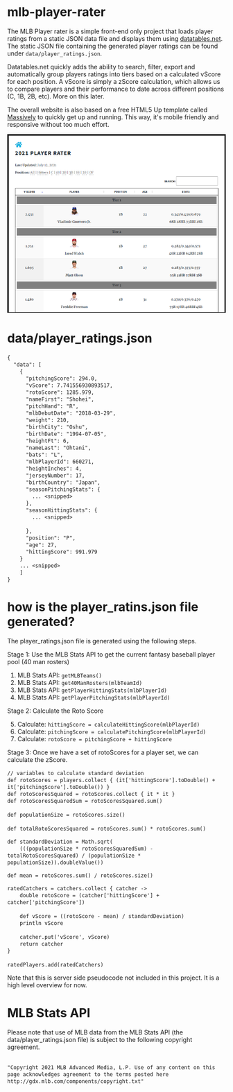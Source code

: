 # mlb-player-rater

The MLB Player rater is a simple front-end only project that loads player ratings from a static JSON data file and displays them using [datatables.net](https://datatables.net/). The static JSON file containing the generated player ratings can be found under `data/player_ratings.json`.

Datatables.net quickly adds the ability to search, filter, export and automatically group players ratings into tiers based on a calculated vScore for each position. A vScore is simply a zScore calculation, which allows us to compare players and their performance to date across different positions (C, 1B, 2B, etc). More on this later.

The overall website is also based on a free HTML5 Up template called [Massively](https://html5up.net/massively) to quickly get up and running. This way, it's mobile friendly and responsive without too much effort.

![2021 Player Rater](/images/player_rater_preview.png)

# data/player_ratings.json

```
{
  "data": [
    {
      "pitchingScore": 294.0,
      "vScore": 7.741556930893517,
      "rotoScore": 1285.979,
      "nameFirst": "Shohei",
      "pitchHand": "R",
      "mlbDebutDate": "2018-03-29",
      "weight": 210,
      "birthCity": "Oshu",
      "birthDate": "1994-07-05",
      "heightFt": 6,
      "nameLast": "Ohtani",
      "bats": "L",
      "mlbPlayerId": 660271,
      "heightInches": 4,
      "jerseyNumber": 17,
      "birthCountry": "Japan",
      "seasonPitchingStats": {
        ... <snipped>
      },
      "seasonHittingStats": {
        ... <snipped>

      },
      "position": "P",
      "age": 27,
      "hittingScore": 991.979
    }
    ... <snipped>
    ]
}
```

# how is the player_ratins.json file generated?

The player_ratings.json file is generated using the following steps.

Stage 1: Use the MLB Stats API to get the current fantasy baseball player pool (40 man rosters)

1. MLB Stats API: `getMLBTeams()`
2. MLB Stats API: `get40ManRosters(mlbTeamId)`
3. MLB Stats API: `getPlayerHittingStats(mlbPlayerId)`
4. MLB Stats API: `getPlayerPitchingStats(mlbPlayerId)`

Stage 2: Calculate the Roto Score

5. Calculate: `hittingScore = calculateHittingScore(mlbPlayerId)`
6. Calculate: `pitchingScore = calculatePitchingScore(mlbPlayerId)`
7. Calculate: `rotoScore = pitchingScore + hittingScore`

Stage 3: Once we have a set of rotoScores for a player set, we can calculate the zScore.

```
// variables to calculate standard deviation
def rotoScores = players.collect { (it['hittingScore'].toDouble() + it['pitchingScore'].toDouble()) }
def rotoScoresSquared = rotoScores.collect { it * it }
def rotoScoresSquaredSum = rotoScoresSquared.sum()

def populationSize = rotoScores.size()

def totalRotoScoresSquared = rotoScores.sum() * rotoScores.sum()
```

```
def standardDeviation = Math.sqrt(
    (((populationSize * rotoScoresSquaredSum) - totalRotoScoresSquared) / (populationSize * populationSize)).doubleValue())
```

```
def mean = rotoScores.sum() / rotoScores.size()
```

```
ratedCatchers = catchers.collect { catcher ->
    double rotoScore = (catcher['hittingScore'] + catcher['pitchingScore'])

    def vScore = ((rotoScore - mean) / standardDeviation)
    println vScore

    catcher.put('vScore', vScore)
    return catcher
}

ratedPlayers.add(ratedCatchers)
```

Note that this is server side pseudocode not included in this project. It is a high level overview for now.

# MLB Stats API

Please note that use of MLB data from the MLB Stats API (the data/player_ratings.json file) is subject to the following copyright agreement.

```

"Copyright 2021 MLB Advanced Media, L.P. Use of any content on this page acknowledges agreement to the terms posted here http://gdx.mlb.com/components/copyright.txt"
```
